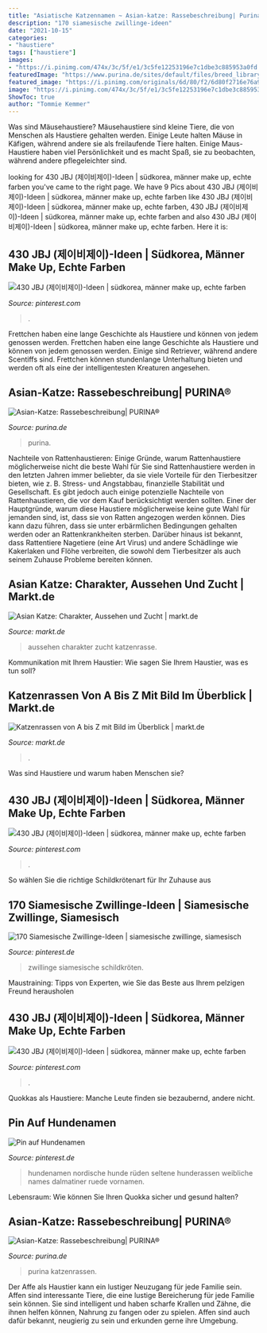 ```yaml
---
title: "Asiatische Katzennamen ~ Asian-katze: Rassebeschreibung| Purina®"
description: "170 siamesische zwillinge-ideen"
date: "2021-10-15"
categories:
- "haustiere"
tags: ["haustiere"]
images:
- "https://i.pinimg.com/474x/3c/5f/e1/3c5fe12253196e7c1dbe3c885953a0fd.jpg"
featuredImage: "https://www.purina.de/sites/default/files/breed_library/cat_asian.jpg"
featured_image: "https://i.pinimg.com/originals/6d/80/f2/6d80f2716e76a9b76c2a446fa15d6e46.png"
image: "https://i.pinimg.com/474x/3c/5f/e1/3c5fe12253196e7c1dbe3c885953a0fd.jpg"
ShowToc: true
author: "Tommie Kemmer"
---
```



Was sind Mäusehaustiere?
Mäusehaustiere sind kleine Tiere, die von Menschen als Haustiere gehalten werden. Einige Leute halten Mäuse in Käfigen, während andere sie als freilaufende Tiere halten. Einige Maus-Haustiere haben viel Persönlichkeit und es macht Spaß, sie zu beobachten, während andere pflegeleichter sind.

	

		
looking for 430 JBJ (제이비제이)-Ideen | südkorea, männer make up, echte farben you've came to the right page. We have 9 Pics about 430 JBJ (제이비제이)-Ideen | südkorea, männer make up, echte farben like 430 JBJ (제이비제이)-Ideen | südkorea, männer make up, echte farben, 430 JBJ (제이비제이)-Ideen | südkorea, männer make up, echte farben and also 430 JBJ (제이비제이)-Ideen | südkorea, männer make up, echte farben. Here it is:
		
    
## 430 JBJ (제이비제이)-Ideen | Südkorea, Männer Make Up, Echte Farben

<img loading=lazy src="https://i.pinimg.com/474x/65/22/c1/6522c14b698350e25ec337b5a6d43c77.jpg" onerror="this.onerror=null;this.src='https://tse1.mm.bing.net/th?id=OIP.l4HbbayLwG29AVLKdSUupAAAAA&amp;pid=15.1';" alt="430 JBJ (제이비제이)-Ideen | südkorea, männer make up, echte farben">

_Source: pinterest.com_

>. 

	

Frettchen haben eine lange Geschichte als Haustiere und können von jedem genossen werden.
Frettchen haben eine lange Geschichte als Haustiere und können von jedem genossen werden. Einige sind Retriever, während andere Scentiffs sind. Frettchen können stundenlange Unterhaltung bieten und werden oft als eine der intelligentesten Kreaturen angesehen.

    
## Asian-Katze: Rassebeschreibung| PURINA®

<img loading=lazy src="https://www.purina.de/sites/default/files/breed_library/cat_asian.jpg" onerror="this.onerror=null;this.src='https://tse3.mm.bing.net/th?id=OIP.Z0zIs4sbGS3RfkPP3htWGQHaHA&amp;pid=15.1';" alt="Asian-Katze: Rassebeschreibung| PURINA®">

_Source: purina.de_

>purina. 

	

Nachteile von Rattenhaustieren: Einige Gründe, warum Rattenhaustiere möglicherweise nicht die beste Wahl für Sie sind
Rattenhaustiere werden in den letzten Jahren immer beliebter, da sie viele Vorteile für den Tierbesitzer bieten, wie z. B. Stress- und Angstabbau, finanzielle Stabilität und Gesellschaft. Es gibt jedoch auch einige potenzielle Nachteile von Rattenhaustieren, die vor dem Kauf berücksichtigt werden sollten. Einer der Hauptgründe, warum diese Haustiere möglicherweise keine gute Wahl für jemanden sind, ist, dass sie von Ratten angezogen werden können. Dies kann dazu führen, dass sie unter erbärmlichen Bedingungen gehalten werden oder an Rattenkrankheiten sterben. Darüber hinaus ist bekannt, dass Rattentiere Nagetiere (eine Art Virus) und andere Schädlinge wie Kakerlaken und Flöhe verbreiten, die sowohl dem Tierbesitzer als auch seinem Zuhause Probleme bereiten können.

    
## Asian Katze: Charakter, Aussehen Und Zucht | Markt.de

<img loading=lazy src="https://bilder.markt.de/images/cms/katzen/asian_katze_rasseportrait.png" onerror="this.onerror=null;this.src='https://tse3.mm.bing.net/th?id=OIP.Fc90g2Tpit04KTORnl2bPwAAAA&amp;pid=15.1';" alt="Asian Katze: Charakter, Aussehen und Zucht | markt.de">

_Source: markt.de_

>aussehen charakter zucht katzenrasse. 

	

Kommunikation mit Ihrem Haustier: Wie sagen Sie Ihrem Haustier, was es tun soll?

    
## Katzenrassen Von A Bis Z Mit Bild Im Überblick | Markt.de

<img loading=lazy src="https://bilder.markt.de/images/cms/katzen/asian_uebersicht.png" onerror="this.onerror=null;this.src='https://tse2.mm.bing.net/th?id=OIP.S_eDoM1SGn-Ximeu5ovdWgAAAA&amp;pid=15.1';" alt="Katzenrassen von A bis Z mit Bild im Überblick | markt.de">

_Source: markt.de_

>. 

	

Was sind Haustiere und warum haben Menschen sie?

    
## 430 JBJ (제이비제이)-Ideen | Südkorea, Männer Make Up, Echte Farben

<img loading=lazy src="https://i.pinimg.com/474x/7c/a0/6f/7ca06fbdef3de72867af8bb22239f89f.jpg" onerror="this.onerror=null;this.src='https://tse1.mm.bing.net/th?id=OIP.Pt9ZMgXbv9_oAZeriwy8lQAAAA&amp;pid=15.1';" alt="430 JBJ (제이비제이)-Ideen | südkorea, männer make up, echte farben">

_Source: pinterest.com_

>. 

	

So wählen Sie die richtige Schildkrötenart für Ihr Zuhause aus

    
## 170 Siamesische Zwillinge-Ideen | Siamesische Zwillinge, Siamesisch

<img loading=lazy src="https://i.pinimg.com/236x/b1/e4/3a/b1e43a211e4769877dc64babfc268f14--turtles-for-sale-the-turtles.jpg" onerror="this.onerror=null;this.src='https://tse2.mm.bing.net/th?id=OIP.awCuik05Yh9K_aabBV5nyAAAAA&amp;pid=15.1';" alt="170 Siamesische Zwillinge-Ideen | siamesische zwillinge, siamesisch">

_Source: pinterest.de_

>zwillinge siamesische schildkröten. 

	

Maustraining: Tipps von Experten, wie Sie das Beste aus Ihrem pelzigen Freund herausholen

    
## 430 JBJ (제이비제이)-Ideen | Südkorea, Männer Make Up, Echte Farben

<img loading=lazy src="https://i.pinimg.com/474x/3c/5f/e1/3c5fe12253196e7c1dbe3c885953a0fd.jpg" onerror="this.onerror=null;this.src='https://tse2.mm.bing.net/th?id=OIP.sJNBxQ--sJ3lKJD0S5jUBwAAAA&amp;pid=15.1';" alt="430 JBJ (제이비제이)-Ideen | südkorea, männer make up, echte farben">

_Source: pinterest.com_

>. 

	

Quokkas als Haustiere: Manche Leute finden sie bezaubernd, andere nicht.

    
## Pin Auf Hundenamen

<img loading=lazy src="https://i.pinimg.com/originals/6d/80/f2/6d80f2716e76a9b76c2a446fa15d6e46.png" onerror="this.onerror=null;this.src='https://tse2.mm.bing.net/th?id=OIP._rz9RIDoiQ1qZSjl7Dif3QHaLH&amp;pid=15.1';" alt="Pin auf Hundenamen">

_Source: pinterest.de_

>hundenamen nordische hunde rüden seltene hunderassen weibliche names dalmatiner ruede vornamen. 

	

Lebensraum: Wie können Sie Ihren Quokka sicher und gesund halten?

    
## Asian-Katze: Rassebeschreibung| PURINA®

<img loading=lazy src="https://www.purina.de/sites/default/files/2021-02/CAT BREED Hero Desktop_0042_Asian_OG.jpg" onerror="this.onerror=null;this.src='https://tse1.mm.bing.net/th?id=OIP.Fjzq8pMRpFNunBGPy0aGZQHaEK&amp;pid=15.1';" alt="Asian-Katze: Rassebeschreibung| PURINA®">

_Source: purina.de_

>purina katzenrassen. 

	

Der Affe als Haustier kann ein lustiger Neuzugang für jede Familie sein.
Affen sind interessante Tiere, die eine lustige Bereicherung für jede Familie sein können. Sie sind intelligent und haben scharfe Krallen und Zähne, die ihnen helfen können, Nahrung zu fangen oder zu spielen. Affen sind auch dafür bekannt, neugierig zu sein und erkunden gerne ihre Umgebung.

